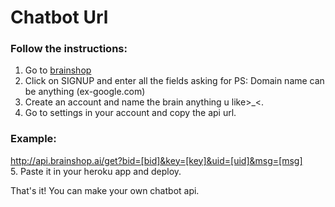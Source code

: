 # Chatbot Url 
### Follow the instructions:
1. Go to [brainshop](http://brainshop.ai)<br>
2. Click on SIGNUP and enter all the fields asking for
PS: Domain name can be anything (ex-google.com)
3. Create an account and name the brain anything u like>_<. <br>
4. Go to settings in your account and copy the api url.
### Example:
http://api.brainshop.ai/get?bid=[bid]&key=[key]&uid=[uid]&msg=[msg]<br>
5. Paste it in your heroku app and deploy.<br>

That's it! You can make your own chatbot api.
